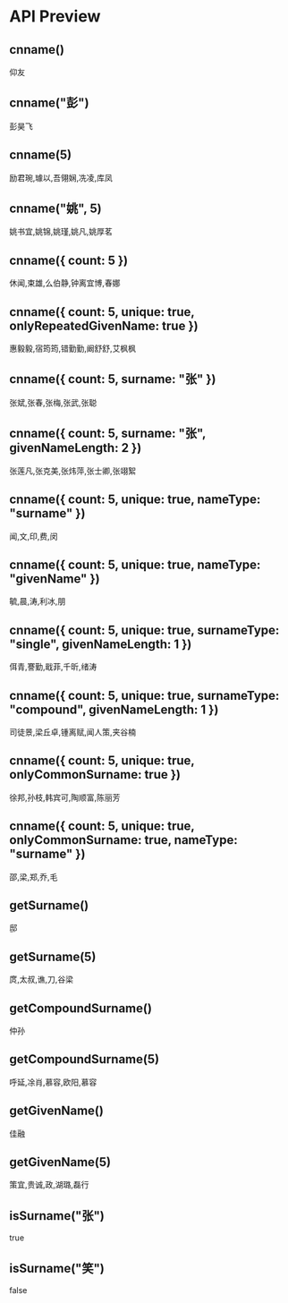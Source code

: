 
# API Preview

## cnname()

仰友

## cnname("彭")

彭昊飞

## cnname(5)

励君琬,璩以,吾翎娴,冼凌,库凤

## cnname("姚", 5)

姚书宜,姚锦,姚瑾,姚凡,姚厚茗

## cnname({ count: 5 })

休闻,束雄,么伯静,钟离宜博,春娜

## cnname({ count: 5, unique: true, onlyRepeatedGivenName: true })

惠毅毅,宿筠筠,错勤勤,阚舒舒,艾枫枫

## cnname({ count: 5, surname: "张" })

张斌,张春,张梅,张武,张聪

## cnname({ count: 5, surname: "张", givenNameLength: 2 })

张莲凡,张克美,张炜萍,张士卿,张翊絮

## cnname({ count: 5, unique: true, nameType: "surname" })

闻,文,印,费,闵

## cnname({ count: 5, unique: true, nameType: "givenName" })

毓,晨,涛,利冰,朋

## cnname({ count: 5, unique: true, surnameType: "single", givenNameLength: 1 })

佴青,謇勤,戢菲,千昕,绪涛

## cnname({ count: 5, unique: true, surnameType: "compound", givenNameLength: 1 })

司徒景,梁丘卓,锺离赋,闻人策,夹谷楠

## cnname({ count: 5, unique: true, onlyCommonSurname: true })

徐邦,孙枝,韩宾可,陶顺富,陈丽芳

## cnname({ count: 5, unique: true, onlyCommonSurname: true, nameType: "surname" })

邵,梁,郑,乔,毛

## getSurname()

邸

## getSurname(5)

庹,太叔,谯,刀,谷梁

## getCompoundSurname()

仲孙

## getCompoundSurname(5)

呼延,凃肖,慕容,欧阳,慕容

## getGivenName()

佳融

## getGivenName(5)

策宜,贵诚,政,湖璐,磊行

## isSurname("张")

true

## isSurname("笑")

false

